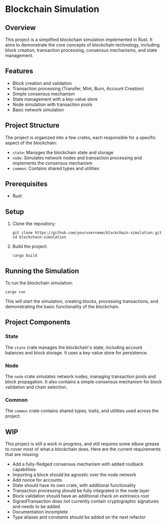 # Blockchain Simulation

## Overview

This project is a simplified blockchain simulation implemented in Rust. It aims to demonstrate the core concepts of blockchain technology, including block creation, transaction processing, consensus mechanisms, and state management.

## Features

- Block creation and validation
- Transaction processing (Transfer, Mint, Burn, Account Creation)
- Simple consensus mechanism
- State management with a key-value store
- Node simulation with transaction pools
- Basic network simulation

## Project Structure

The project is organized into a few crates, each responsible for a specific aspect of the blockchain:

- `state`: Manages the blockchain state and storage
- `node`: Simulates network nodes and transaction processing and implements the consensus mechanism
- `common`: Contains shared types and utilities

## Prerequisites
- Rust

## Setup

1. Clone the repository:
   ```
   git clone https://github.com/yourusername/blockchain-simulation.git
   cd blockchain-simulation
   ```

2. Build the project:
   ```
   cargo build
   ```

## Running the Simulation

To run the blockchain simulation:

```
cargo run
```

This will start the simulation, creating blocks, processing transactions, and demonstrating the basic functionality of the blockchain.

## Project Components

### State

The `state` crate manages the blockchain's state, including account balances and block storage. It uses a key-value store for persistence.

### Node

The `node` crate simulates network nodes, managing transaction pools and block propagation. It also contains a simple consensus mechanism for block validation and chain selection.

### Common

The `common` crate contains shared types, traits, and utilities used across the project.

## WIP

This project is still a work in progress, and still requires some elbow grease to cover most of what a blockchain does. Here are the current requirements that are missing:
- Add a fully-fledged consensus mechanism with added roolback capabilities
- Importing a block should be agnostic over the node network
- Add nonce for accounts
- State should have its own crate, with additional functionality
- Transaction processing should be fully integrated in the node layer
- Block validation should have an additional check on extrinsics root
- SignedTransaction does not currently contain cryptographic signatures and needs to be added
- Documentation incomplete
- Type aliases and constants should be added on the next refactor
